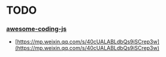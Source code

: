 # TODO
### [awesome-coding-js](http://www.conardli.top/docs/JavaScript/)



+ [https://mp.weixin.qq.com/s/40cUALABLdbQs9iSCrep3w](https://mp.weixin.qq.com/s/40cUALABLdbQs9iSCrep3w)

